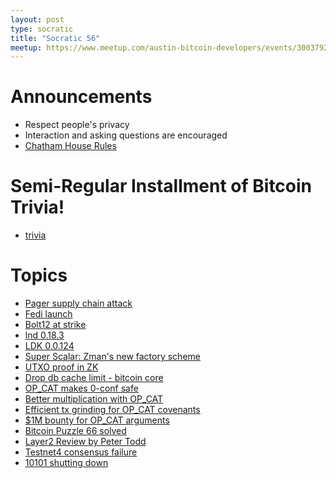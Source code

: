 ```yaml
---
layout: post
type: socratic
title: "Socratic 56"
meetup: https://www.meetup.com/austin-bitcoin-developers/events/300379218/
---
```


# Announcements

- Respect people's privacy
- Interaction and asking questions are encouraged
- [Chatham House Rules](https://www.chathamhouse.org/about-us/chatham-house-rule)

# Semi-Regular Installment of Bitcoin Trivia!

- [trivia](todo)

# Topics

- [Pager supply chain attack](https://www.washingtonpost.com/technology/2024/09/19/hezbollah-pager-attack-supply-chain/)
- [Fedi launch](https://x.com/_JustinMoon_/status/1820994029246464098)
- [Bolt12 at strike](https://strike.me/blog/bolt12-offers/)
- [lnd 0.18.3](https://x.com/roasbeef/status/1835807639374274786)
- [LDK 0.0.124](https://github.com/lightningdevkit/rust-lightning/releases/tag/v0.0.124)
- [Super Scalar: Zman's new factory scheme](https://delvingbitcoin.org/t/superscalar-laddered-timeout-tree-structured-decker-wattenhofer-factories/1143)
- [UTXO proof in ZK](https://github.com/halseth/utxozkp)
- [Drop db cache limit - bitcoin core](https://github.com/bitcoin/bitcoin/pull/28358)
- [OP_CAT makes 0-conf safe](https://x.com/matthewjablack/status/1826408792436687355)
- [Better multiplication with OP_CAT](https://x.com/StarkWareLtd/status/1828059215283335547)
- [Efficient tx grinding for OP_CAT covenants](https://delvingbitcoin.org/t/efficient-multi-input-transaction-grinding-for-op-cat-based-bitcoin-covenants/1080)
- [$1M bounty for OP_CAT arguments](https://groups.google.com/g/bitcoindev/c/awBtvpXKBcw)
- [Bitcoin Puzzle 66 solved](https://news.ycombinator.com/item?id=41547395)
- [Layer2 Review by Peter Todd](https://petertodd.org/2024/covenant-dependent-layer-2-review)
- [Testnet4 consensus failure](https://github.com/bitcoin/bitcoin/issues/30786)
- [10101 shutting down](https://10101.finance/blog/10101-is-shutting-down/)
